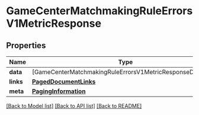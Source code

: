 # GameCenterMatchmakingRuleErrorsV1MetricResponse

## Properties
Name | Type | Description | Notes
------------ | ------------- | ------------- | -------------
**data** | [GameCenterMatchmakingRuleErrorsV1MetricResponseDataInner] |  | 
**links** | [**PagedDocumentLinks**](PagedDocumentLinks.md) |  | 
**meta** | [**PagingInformation**](PagingInformation.md) |  | [optional] 

[[Back to Model list]](../README.md#documentation-for-models) [[Back to API list]](../README.md#documentation-for-api-endpoints) [[Back to README]](../README.md)


